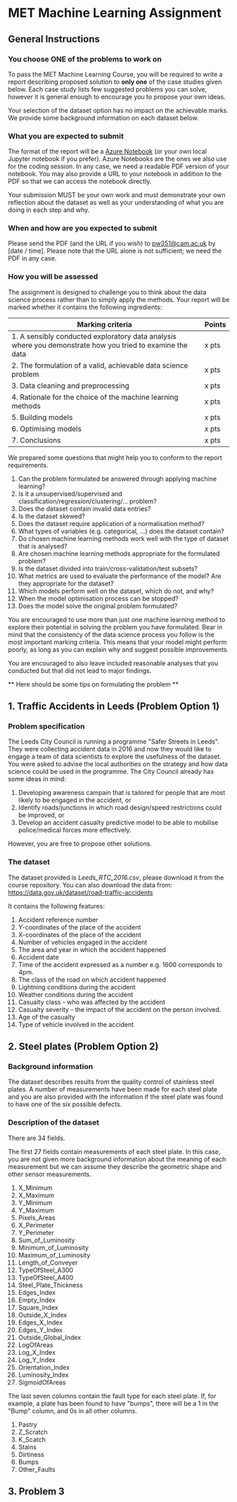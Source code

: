 # MET Machine Learning Assignment

## General Instructions

### You choose ONE of the problems to work on

To pass the MET Machine Learning Course, you will be required to write a report describing proposed solution to **only one** of the case studies given below. Each case study lists few suggested problems you can solve, however it is general enough to encourage you to propose your own ideas.

Your selection of the dataset option has no impact on the achievable marks. We provide some background information on each dataset below.

### What you are expected to submit

The format of the report will be a [Azure Notebook](https://notebooks.azure.com/) (or your own local Jupyter notebook if you prefer). Azure Notebooks are the ones we also use for the coding session.
In any case, we need a readable PDF version of your notebook. You may also provide a URL to your notebook in addition to the PDF so that we can access the notebook directly.

Your submission MUST be your own work and must demonstrate your own reflection about the dataset as well as your understanding of what you are doing in each step and why.

### When and how are you expected to submit

Please send the PDF (and the URL if you wish) to pw351@cam.ac.uk by [date / time].
Please note that the URL alone is not sufficient; we need the PDF in any case.

### How you will be assessed

The assignment is designed to challenge you to think about the data science process rather than to simply apply the methods. Your report will be marked whether it contains the following ingredients:

|Marking criteria|Points|
|------|------|
|1. A sensibly conducted exploratory data analysis where you demonstrate how you tried to examine the data|x pts|
|2. The formulation of a valid, achievable data science problem|x pts|
|3. Data cleaning and preprocessing|x pts|
|4. Rationale for the choice of the machine learning methods|x pts|
|5. Building models|x pts|
|6. Optimising models|x pts|
|7. Conclusions|x pts|

We prepared some questions that might help you to conform to the report requirements.

1. Can the problem formulated be answered through applying machine learning?
2. Is it a unsupervised/supervised and classification/regression/clustering/... problem?
3. Does the dataset contain invalid data entries?
4. Is the dataset skewed?
5. Does the dataset require application of a normalisation method?
6. What types of variables (e.g. categorical, ...) does the dataset contain?
7. Do chosen machine learning methods work well with the type of dataset that is analysed?
8. Are chosen machine learning methods appropriate for the formulated problem?
9. Is the dataset divided into train/cross-validation/test subsets?
10. What metrics are used to evaluate the performance of the model? Are they appropriate for the dataset?
11. Which models perform well on the dataset, which do not, and why?
12. When the model optimisation process can be stopped?
13. Does the model solve the original problem formulated?

You are encouraged to use more than just one machine learning method to explore their potential in solving the problem you have formulated. Bear in mind that the consistency of the data science process you follow is the most important marking criteria. This means that your model might perform poorly, as long as you can explain why and suggest possible improvements.

You are encouraged to also leave included reasonable analyses that you conducted but that did not lead to major findings.

** Here should be some tips on formulating the problem **

## 1. Traffic Accidents in Leeds (Problem Option 1)

### Problem specification
The Leeds City Council is running a programme "Safer Streets in Leeds". They were collecting accident data in 2016 and now they would like to engage a team of data scientists to explore the usefulness of the dataset. You were asked to advise the local authorities on the strategy and how data science could be used in the programme. The City Council already has some ideas in mind:

1. Developing awareness campain that is tailored for people that are most likely to be engaged in the accident, or
2. Identify roads/junctions in which road design/speed restrictions could be improved, or
3. Develop an accident casualty predictive model to be able to mobilise police/medical forces more effectively.

However, you are free to propose other solutions.

### The dataset

The dataset provided is *Leeds_RTC_2016.csv*, please download it from the course repository. You can also download the data from: https://data.gov.uk/dataset/road-traffic-accidents

It contains the following features:
1. Accident reference number
2. Y-coordinates of the place of the accident
3. X-coordinates of the place of the accident
4. Number of vehicles engaged in the accident
5. The area and year in which the accident happened
6. Accident date
7. Time of the accident expressed as a number e.g. 1600 corresponds to 4pm.
8. The class of the road on which accident happened
9. Lightning conditions during the accident
10. Weather conditions during the accident
11. Casualty class - who was affected by the accident
12. Casualty severity - the impact of the accident on the person involved.
13. Age of the casualty
14. Type of vehicle involved in the accident

## 2. Steel plates (Problem Option 2)

### Background information

The dataset describes results from the quality control of stainless steel plates.
A number of measurements have been made for each steel plate and you are also provided with the information if the steel plate was found to have one of the six possible defects.

### Description of the dataset

There are 34 fields. 

The first 27 fields contain measurements of each steel plate. In this case, you are not given more background information about the meaning of each measurement but we can assume they describe the geometric shape and other sensor measurements.

1. X_Minimum
1. X_Maximum
1. Y_Minimum
1. Y_Maximum
1. Pixels_Areas
1. X_Perimeter
1. Y_Perimeter
1. Sum_of_Luminosity
1. Minimum_of_Luminosity
1. Maximum_of_Luminosity
1. Length_of_Conveyer
1. TypeOfSteel_A300
1. TypeOfSteel_A400
1. Steel_Plate_Thickness
1. Edges_Index
1. Empty_Index
1. Square_Index
1. Outside_X_Index
1. Edges_X_Index 
1. Edges_Y_Index 
1. Outside_Global_Index 
1. LogOfAreas 
1. Log_X_Index 
1. Log_Y_Index 
1. Orientation_Index 
1. Luminosity_Index 
1. SigmoidOfAreas

The last seven columns contain the fault type for each steel plate. If, for example, a plate has been found to have "bumps", there will be a 1 in the "Bump" column, and 0s in all other columns.

1. Pastry
1. Z_Scratch
1. K_Scatch
1. Stains
1. Dirtiness
1. Bumps
1. Other_Faults

## 3. Problem 3
